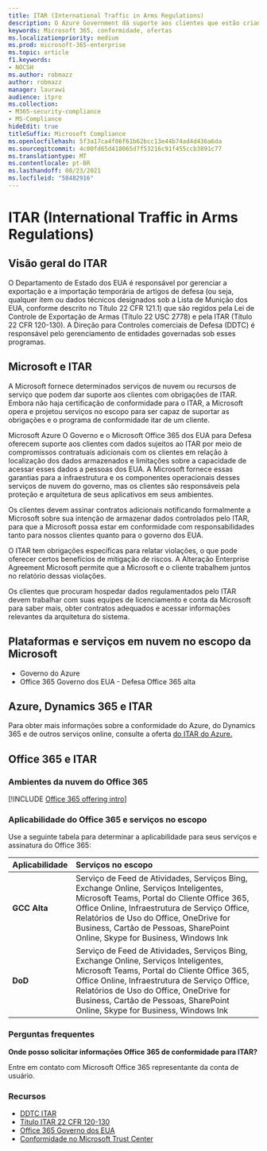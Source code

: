 ```yaml
---
title: ITAR (International Traffic in Arms Regulations)
description: O Azure Government dá suporte aos clientes que estão criando sistemas compatíveis com o Tráfego Internacional de Armas dos EUA.
keywords: Microsoft 365, conformidade, ofertas
ms.localizationpriority: medium
ms.prod: microsoft-365-enterprise
ms.topic: article
f1.keywords:
- NOCSH
ms.author: robmazz
author: robmazz
manager: laurawi
audience: itpro
ms.collection:
- M365-security-compliance
- MS-Compliance
hideEdit: true
titleSuffix: Microsoft Compliance
ms.openlocfilehash: 5f3a17ca4f06f61b62bcc13e44b74ad4d436a6da
ms.sourcegitcommit: 4c00fd65d418065d7f53216c91f455ccb3891c77
ms.translationtype: MT
ms.contentlocale: pt-BR
ms.lasthandoff: 08/23/2021
ms.locfileid: "58482916"
---
```

# <a name="international-traffic-in-arms-regulations-itar"></a>ITAR (International Traffic in Arms Regulations)

## <a name="itar-overview"></a>Visão geral do ITAR

O Departamento de Estado dos EUA é responsável por gerenciar a exportação e a importação temporária de artigos de defesa (ou seja, qualquer item ou dados técnicos designados sob a Lista de Munição dos EUA, conforme descrito no Título 22 CFR 121.1) que são regidos pela Lei de Controle de Exportação de Armas (Título 22 USC 2778) e pela ITAR (Título 22 CFR 120-130). A Direção para Controles comerciais de Defesa (DDTC) é responsável pelo gerenciamento de entidades governadas sob esses programas.

## <a name="microsoft-and-itar"></a>Microsoft e ITAR

A Microsoft fornece determinados serviços de nuvem ou recursos de serviço que podem dar suporte aos clientes com obrigações de ITAR. Embora não haja certificação de conformidade para o ITAR, a Microsoft opera e projetou serviços no escopo para ser capaz de suportar as obrigações e o programa de conformidade itar de um cliente.  
  
Microsoft Azure O Governo e o Microsoft Office 365 dos EUA para Defesa oferecem suporte aos clientes com dados sujeitos ao ITAR por meio de compromissos contratuais adicionais com os clientes em relação à localização dos dados armazenados e limitações sobre a capacidade de acessar esses dados a pessoas dos EUA. A Microsoft fornece essas garantias para a infraestrutura e os componentes operacionais desses serviços de nuvem do governo, mas os clientes são responsáveis pela proteção e arquitetura de seus aplicativos em seus ambientes.  
  
Os clientes devem assinar contratos adicionais notificando formalmente a Microsoft sobre sua intenção de armazenar dados controlados pelo ITAR, para que a Microsoft possa estar em conformidade com responsabilidades tanto para nossos clientes quanto para o governo dos EUA.  
  
O ITAR tem obrigações específicas para relatar violações, o que pode oferecer certos benefícios de mitigação de riscos. A Alteração Enterprise Agreement Microsoft permite que a Microsoft e o cliente trabalhem juntos no relatório dessas violações.  
  
Os clientes que procuram hospedar dados regulamentados pelo ITAR devem trabalhar com suas equipes de licenciamento e conta da Microsoft para saber mais, obter contratos adequados e acessar informações relevantes da arquitetura do sistema.

## <a name="microsoft-in-scope-cloud-platforms--services"></a>Plataformas e serviços em nuvem no escopo da Microsoft

- Governo do Azure
- Office 365 Governo dos EUA - Defesa Office 365 alta

## <a name="azure-dynamics-365-and-itar"></a>Azure, Dynamics 365 e ITAR

Para obter mais informações sobre a conformidade do Azure, do Dynamics 365 e de outros serviços online, consulte a oferta [do ITAR do Azure.](/azure/compliance/offerings/offering-itar)

## <a name="office-365-and-itar"></a>Office 365 e ITAR

### <a name="office-365-cloud-environments"></a>Ambientes da nuvem do Office 365

[!INCLUDE [Office 365 offering intro](../includes/o365-offering-introduction.md)]

### <a name="office-365-applicability-and-in-scope-services"></a>Aplicabilidade do Office 365 e serviços no escopo

Use a seguinte tabela para determinar a aplicabilidade para seus serviços e assinatura do Office 365:

| **Aplicabilidade** | **Serviços no escopo** |
|:------------------|:----------------------|
| **GCC Alta** | Serviço de Feed de Atividades, Serviços Bing, Exchange Online, Serviços Inteligentes, Microsoft Teams, Portal do Cliente Office 365, Office Online, Infraestrutura de Serviço Office, Relatórios de Uso do Office, OneDrive for Business, Cartão de Pessoas, SharePoint Online, Skype for Business, Windows Ink |
| **DoD** | Serviço de Feed de Atividades, Serviços Bing, Exchange Online, Serviços Inteligentes, Microsoft Teams, Portal do Cliente Office 365, Office Online, Infraestrutura de Serviço Office, Relatórios de Uso do Office, OneDrive for Business, Cartão de Pessoas, SharePoint Online, Skype for Business, Windows Ink |

### <a name="frequently-asked-questions"></a>Perguntas frequentes

**Onde posso solicitar informações Office 365 de conformidade para ITAR?**

Entre em contato com Microsoft Office 365 representante da conta de usuário.

### <a name="resources"></a>Recursos

- [DDTC ITAR](https://www.pmddtc.state.gov/?id=ddtc_kb_article_page&sys_id=24d528fddbfc930044f9ff621f961987)
- [Título ITAR 22 CFR 120-130](https://aka.ms/itar)
- [Office 365 Governo dos EUA](https://products.office.com/government/office-365-web-services-for-government)
- [Conformidade no Microsoft Trust Center](https://www.microsoft.com/trust-center/compliance/compliance-overview)
